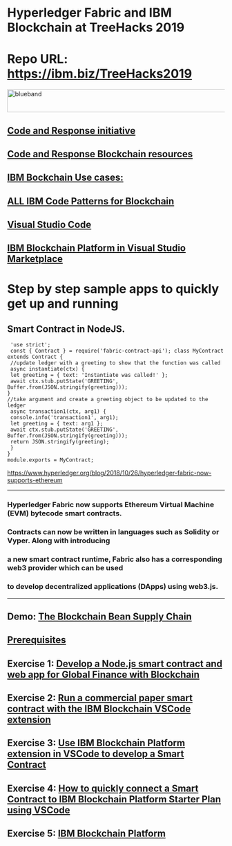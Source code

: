 # Hyperledger Fabric and IBM Blockchain at TreeHacks 2019

# Repo URL: https://ibm.biz/TreeHacks2019

<img src="https://farm5.staticflickr.com/4503/37148677233_71edc5a37b_o.png" width="1041" height="53" alt="blueband">

## <a href="https://developer.ibm.com/code-and-response/">Code and Response initiative</a>

## <a href="https://developer.ibm.com/code-and-response/technologies/blockchain">Code and Response Blockchain resources</a>

## [IBM Bockchain Use cases:](https://www.ibm.com/blockchain/use-cases/)

## [ALL IBM Code Patterns for Blockchain](https://developer.ibm.com/patterns/category/blockchain)


## [Visual Studio Code](https://code.visualstudio.com)
## [IBM Blockchain Platform in Visual Studio Marketplace](https://marketplace.visualstudio.com/items?itemName=IBMBlockchain.ibm-blockchain-platform)

# Step by step sample apps to quickly get up and running 

## Smart Contract in NodeJS.

~~~~
 'use strict';
 const { Contract } = require('fabric-contract-api'); class MyContract extends Contract {
 //update ledger with a greeting to show that the function was called
 async instantiate(ctx) {
 let greeting = { text: 'Instantiate was called!' };
 await ctx.stub.putState('GREETING', Buffer.from(JSON.stringify(greeting)));
}
//take argument and create a greeting object to be updated to the ledger
 async transaction1(ctx, arg1) {
 console.info('transaction1', arg1);
 let greeting = { text: arg1 };
 await ctx.stub.putState('GREETING', Buffer.from(JSON.stringify(greeting)));
 return JSON.stringify(greeting);
 }
}   
module.exports = MyContract;
~~~~
https://www.hyperledger.org/blog/2018/10/26/hyperledger-fabric-now-supports-ethereum

<hr size="6">

### Hyperledger Fabric now supports Ethereum Virtual Machine (EVM) bytecode smart contracts. 
### Contracts can now be written in languages such as Solidity or Vyper. Along with introducing 
### a new smart contract runtime, Fabric also has a corresponding web3 provider which can be used 
### to develop decentralized applications (DApps) using web3.js.

<hr size="6">

## Demo: [The Blockchain Bean Supply Chain](https://www.ibm.com/thought-leadership/blockchainbean/)
## [Prerequisites](https://hyperledger-fabric.readthedocs.io/en/release-1.4/prereqs.html#prerequisites)
## Exercise 1: [Develop a Node.js smart contract and web app for Global Finance with Blockchain](https://developer.ibm.com/patterns/global-financing-use-case-for-blockchain/)
## Exercise 2: [Run a commercial paper smart contract with the IBM Blockchain VSCode extension](https://developer.ibm.com/tutorials/run-commercial-paper-smart-contract-with-ibm-blockchain-vscode-extension/)
## Exercise 3: [Use IBM Blockchain Platform extension in VSCode to develop a Smart Contract](https://github.com/horeaporutiu/VSCodeTutorialBlockchain#use-ibm-blockchain-platform-extension-in-vscode-to-develop-a-smart-contract)  

## Exercise 4: [How to quickly connect a Smart Contract to IBM Blockchain Platform Starter Plan using VSCode](https://github.com/horeaporutiu/VSCodeRemoteNetwork#vscoderemotenetwork) 
## Exercise 5: [IBM Blockchain Platform](https://www.ibm.com/blockchain/platform)
